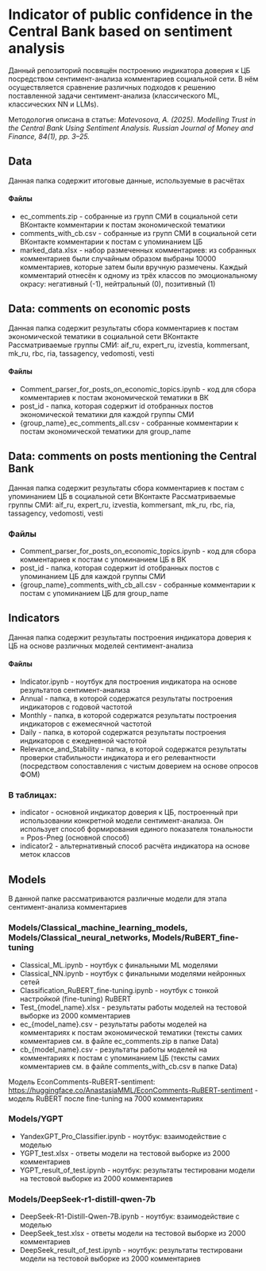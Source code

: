 # Indicator of public confidence in the Central Bank based on sentiment analysis
Данный репозиторий посвящён построению индикатора доверия к ЦБ посредством сентимент-анализа комментариев социальной сети.
В нём осуществляется сравнение различных подходов к решению поставленной задачи сентимент-анализа (классического ML, классических NN и LLMs).

Методология описана в статье: *Matevosova, A. (2025). Modelling Trust in the Central Bank Using Sentiment Analysis. Russian Journal of Money and Finance, 84(1), pp. 3–25.*


## Data
Данная папка содержит итоговые данные, используемые в расчётах
#### Файлы
- ec_comments.zip - собранные из групп СМИ в социальной сети ВКонтакте комментарии к постам экономической тематики
- comments_with_cb.csv - собранные из групп СМИ в социальной сети ВКонтакте комментарии к постам с упоминанием ЦБ
- marked_data.xlsx - набор размеченных комментариев: из собранных комментариев были случайным образом выбраны 10000 комментариев, которые затем были вручную размечены. Каждый комментарий отнесён к одному из трёх классов по эмоциональному окрасу: негативный (-1), нейтральный (0), позитивный (1)

## Data: comments on economic posts
Данная папка содержит результаты сбора комментариев к постам экономической тематики в социальной сети ВКонтакте
Рассматриваемые группы СМИ: aif_ru, expert_ru, izvestia, kommersant, mk_ru, rbc, ria, tassagency, vedomosti, vesti
#### Файлы
- Сomment_parser_for_posts_on_economic_topics.ipynb - код для сбора комментариев к постам экономической тематики в ВК
- post_id - папка, которая содержит id отобранных постов экономической тематики для каждой группы СМИ
- {group_name}_ec_comments_all.csv - собранные комментарии к постам экономической тематики для group_name

## Data: comments on posts mentioning the Central Bank
Данная папка содержит результаты сбора комментариев к постам с упоминанием ЦБ в социальной сети ВКонтакте
Рассматриваемые группы СМИ: aif_ru, expert_ru, izvestia, kommersant, mk_ru, rbc, ria, tassagency, vedomosti, vesti
### Файлы
- Сomment_parser_for_posts_on_economic_topics.ipynb - код для сбора комментариев к постам с упоминанием ЦБ в ВК
- post_id - папка, которая содержит id отобранных постов с упоминанием ЦБ для каждой группы СМИ
- {group_name}_comments_with_cb_all.csv - собранные комментарии к постам с упоминанием ЦБ для group_name

## Indicators
Данная папка содержит результаты построения индикатора доверия к ЦБ на основе различных моделей сентимент-анализа
#### Файлы
- Indicator.ipynb - ноутбук для построения индикатора на основе результатов сентимент-анализа
- Annual - папка, в которой содержатся результаты построения индикаторов с годовой частотой
- Monthly - папка, в которой содержатся результаты построения индикаторов с ежемесячной частотой
- Daily - папка, в которой содержатся результаты построения индикаторов с ежедневной частотой
- Relevance_and_Stability - папка, в которой содержатся результаты проверки стабильности индикатора и его релевантности (посредством сопоставления с чистым доверием на основе опросов ФОМ)
### В таблицах:
- indicator - основной индикатор доверия к ЦБ, построенный при использовании конкретной модели сентимент-анализа. Он использует способ формирования единого показателя тональности = Ppos-Pneg (основной способ)
- indicator2 - альтернативный способ расчёта индикатора на основе меток классов

## Models
В данной папке рассматриваются различные модели для этапа сентимент-анализа комментариев
### Models/Сlassical_machine_learning_models, Models/Classical_neural_networks, Models/RuBERT_fine-tuning
- Classical_ML.ipynb - ноутбук с финальными ML моделями
- Classical_NN.ipynb - ноутбук с финальными моделями нейронных сетей
- Classification_RuBERT_fine-tuning.ipynb - ноутбук с тонкой настройкой (fine-tuning) RuBERT
- Test_{model_name}.xlsx - результаты работы моделей на тестовой выборке из 2000 комментариев
- ec_{model_name}.csv - результаты работы моделей на комментариях к постам экономической тематики (тексты самих комментариев см. в файле ec_comments.zip в папке Data)
- cb_{model_name}.csv - результаты работы моделей на комментариях к постам с упоминанием ЦБ (тексты самих комментариев см. в файле comments_with_cb.csv в папке Data)

Модель EconComments-RuBERT-sentiment: https://huggingface.co/AnastasiaMML/EconComments-RuBERT-sentiment - модель RuBERT после fine-tuning на 7000 комментариях

### Models/YGPT
- YandexGPT_Pro_Classifier.ipynb - ноутбук: взаимодействие с моделью
- YGPT_test.xlsx - ответы модели на тестовой выборке из 2000 комментариев
- YGPT_result_of_test.ipynb - ноутбук: результаты тестировани модели на тестовой выборке из 2000 комментариев

### Models/DeepSeek-r1-distill-qwen-7b
- DeepSeek-R1-Distill-Qwen-7B.ipynb - ноутбук: взаимодействие с моделью
- DeepSeek_test.xlsx - ответы модели на тестовой выборке из 2000 комментариев
- DeepSeek_result_of_test.ipynb - ноутбук: результаты тестировани модели на тестовой выборке из 2000 комментариев


